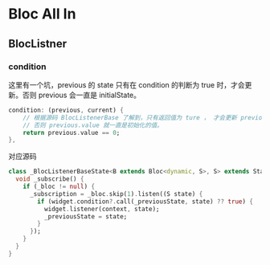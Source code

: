 # Bloc All In

## BlocListner

### condition

这里有一个坑，previous 的 state 只有在 condition 的判断为 true 时，才会更新。否则 previous 会一直是 initialState。

```dart
condition: (previous, current) {
    // 根据源码 BlocListenerBase 了解到，只有返回值为 ture ， 才会更新 previous.value ，
    // 否则 previous.value 就一直是初始化的值。
    return previous.value == 0;
},
```

对应源码

```dart
class _BlocListenerBaseState<B extends Bloc<dynamic, S>, S> extends State<BlocListenerBase<B, S>> {
  void _subscribe() {
    if (_bloc != null) {
      _subscription = _bloc.skip(1).listen((S state) {
        if (widget.condition?.call(_previousState, state) ?? true) {
          widget.listener(context, state);
          _previousState = state;
        }
      });
    }
  }
}
```
